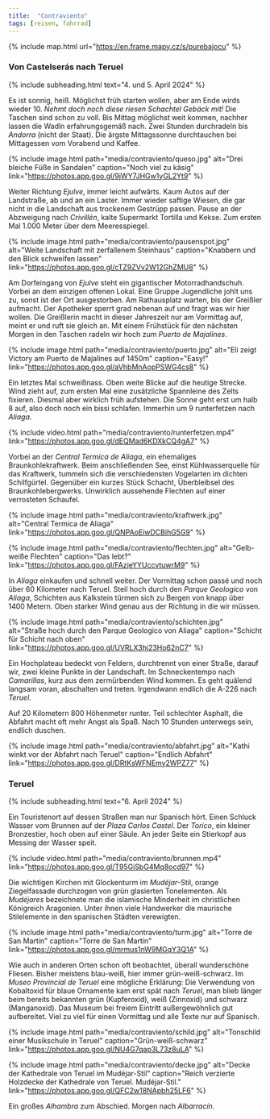 ```yaml
---
title:  "Contraviento"
tags: [reisen, fahrrad]
---
```


{% include map.html url="https://en.frame.mapy.cz/s/purebajocu" %}

### Von Castelserás nach Teruel

{% include subheading.html text="4. und 5. April 2024" %} 

Es ist sonnig, heiß.
Möglichst früh starten wollen, aber am Ende wirds wieder 10.
*Nehmt doch noch diese riesen Schachtel Gebäck mit!*
Die Taschen sind schon zu voll.
Bis Mittag möglichst weit kommen, nachher lassen die Wadln erfahrungsgemäß nach.
Zwei Stunden durchradeln bis *Andorra* (nicht der Staat).
Die ärgste Mittagssonne durchtauchen bei Mittagessen vom Vorabend und Kaffee.

{% include image.html path="media/contraviento/queso.jpg" alt="Drei bleiche Füße in Sandalen" caption="Noch viel zu käsig" link="https://photos.app.goo.gl/9jWY7JHGw1yGL2Yt9" %}

Weiter Richtung *Ejulve*, immer leicht aufwärts.
Kaum Autos auf der Landstraße, ab und an ein Laster.
Immer wieder saftige Wiesen, die gar nicht in die Landschaft aus trockenem Gestrüpp passen.
Pause an der Abzweigung nach *Crivillén*, kalte Supermarkt Tortilla und Kekse.
Zum ersten Mal 1.000 Meter über dem Meeresspiegel.

{% include image.html path="media/contraviento/pausenspot.jpg" alt="Weite Landschaft mit zerfallenem Steinhaus" caption="Knabbern und den Blick schweifen lassen" link="https://photos.app.goo.gl/cTZ9ZVv2W12GhZMU8" %}

Am Dorfeingang von *Ejulve* steht ein gigantischer Motorradhandschuh.
Vorbei an dem einzigen offenen Lokal. 
Eine Gruppe Jugendliche johlt uns zu, sonst ist der Ort ausgestorben.
Am Rathausplatz warten, bis der Greißler aufmacht.
Der Apotheker sperrt grad nebenan auf und fragt was wir hier wollen.
Die Greißlerin macht in dieser Jahreszeit nur am Vormittag auf, meint er und ruft sie gleich an.
Mit einem Frühstück für den nächsten Morgen in den Taschen radeln wir hoch zum *Puerto de Majalines*.

{% include image.html path="media/contraviento/puerto.jpg" alt="Eli zeigt Victory am Puerto de Majalines auf 1450m" caption="Easy!" link="https://photos.app.goo.gl/aVhbMnAopPSWG4cs8" %}

Ein letztes Mal schweißnass.
Oben weite Blicke auf die heutige Strecke.
Wind zieht auf, zum ersten Mal eine zusätzliche Spannleine des Zelts fixieren.
Diesmal aber wirklich früh aufstehen.
Die Sonne geht erst um halb 8 auf, also doch noch ein bissi schlafen.
Immerhin um 9 runterfetzen nach *Aliaga*.

{% include video.html path="media/contraviento/runterfetzen.mp4" link="https://photos.app.goo.gl/dEQMad6KDXkCQ4gA7" %}

Vorbei an der *Central Termica de Aliaga*, ein ehemaliges Braunkohlekraftwerk.
Beim anschließenden See, einst Kühlwasserquelle für das Kraftwerk, tummeln sich die verschiedensten Vogelarten im dichten Schilfgürtel.
Gegenüber ein kurzes Stück Schacht, Überbleibsel des Braunkohlebergwerks.
Unwirklich aussehende Flechten auf einer verrosteten Schaufel.

{% include image.html path="media/contraviento/kraftwerk.jpg" alt="Central Termica de Aliaga" link="https://photos.app.goo.gl/QNPAoEiwDCBihG5G9" %}

{% include image.html path="media/contraviento/flechten.jpg" alt="Gelb-weiße Flechten" caption="Das lebt?" link="https://photos.app.goo.gl/FAzjeYYUccvtuwrM9" %}

In *Aliaga* einkaufen und schnell weiter.
Der Vormittag schon passé und noch über 60 Kilometer nach Teruel.
Steil hoch durch den *Parque Geologico* von *Aliaga*, Schichten aus Kalkstein türmen sich zu Bergen von knapp über 1400 Metern.
Oben starker Wind genau aus der Richtung in die wir müssen.

{% include image.html path="media/contraviento/schichten.jpg" alt="Straße hoch durch den Parque Geologico von Aliaga" caption="Schicht für Schicht nach oben" link="https://photos.app.goo.gl/UVRLX3hj23Ho62nC7" %}

Ein Hochplateau bedeckt von Feldern, durchtrennt von einer Straße, darauf wir, zwei kleine Punkte in der Landschaft.
Im Schneckentempo nach *Camarillas*, kurz aus dem zermürbenden Wind kommen.
Es geht quälend langsam voran, abschalten und treten.
Irgendwann endlich die A-226 nach *Teruel*.

Auf 20 Kilometern 800 Höhenmeter runter.
Teil schlechter Asphalt, die Abfahrt macht oft mehr Angst als Spaß.
Nach 10 Stunden unterwegs sein, endlich duschen.

{% include image.html path="media/contraviento/abfahrt.jpg" alt="Kathi winkt vor der Abfahrt nach Teruel" caption="Endlich Abfahrt" link="https://photos.app.goo.gl/DRtKsWFNEmy2WPZ77" %}

### Teruel

{% include subheading.html text="6. April 2024" %} 

Ein Touristenort auf dessen Straßen man nur Spanisch hört.
Einen Schluck Wasser vom Brunnen auf der *Plaza Carlos Castel*.
Der *Torico*, ein kleiner Bronzestier, hoch oben auf einer Säule.
An jeder Seite ein Stierkopf aus Messing der Wasser speit.

{% include video.html path="media/contraviento/brunnen.mp4" link="https://photos.app.goo.gl/T95GiSbG4Mq8ocd97" %}

Die wichtigen Kirchen mit Glockenturm im *Mudéjar*-Stil, orange Ziegelfassade durchzogen von grün glasierten Tonelementen.
Als *Mudéjares* bezeichnete man die islamische Minderheit im christlichen Königreich Aragonien.
Unter ihnen viele Handwerker die maurische Stilelemente in den spanischen Städten verewigten.

{% include image.html path="media/contraviento/turm.jpg" alt="Torre de San Martín" caption="Torre de San Martín" link="https://photos.app.goo.gl/mrmus1nW9MGqY3Q1A" %}

Wie auch in anderen Orten schon oft beobachtet, überall wunderschöne Fliesen.
Bisher meistens blau-weiß, hier immer grün-weiß-schwarz.
Im *Museo Provincial de Teruel* eine mögliche Erklärung: Die Verwendung von Kobaltoxid für blaue Ornamente kam erst spät nach *Teruel*, man blieb länger beim bereits bekannten grün (Kupferoxid), weiß (Zinnoxid) und schwarz (Manganoxid).
Das Museum bei freiem Eintritt außergewöhnlich gut aufbereitet.
Viel zu viel für einen Vormittag und alle Texte nur auf Spanisch.

{% include image.html path="media/contraviento/schild.jpg" alt="Tonschild einer Musikschule in Teruel" caption="Grün-weiß-schwarz" link="https://photos.app.goo.gl/NU4G7qap3L73z8uLA" %}

{% include image.html path="media/contraviento/decke.jpg" alt="Decke der Kathedrale von Teruel im Mudéjar-Stil" caption="Reich verzierte Holzdecke der Kathedrale von Teruel. Mudéjar-Stil." link="https://photos.app.goo.gl/QFC2w18NApbh25LF6" %}

Ein großes *Alhambra* zum Abschied.
Morgen nach *Albarracín*.

